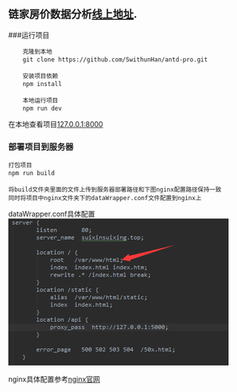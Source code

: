 ## 链家房价数据分析[线上地址](http://suixinsuixing.top).


###运行项目
```
    克隆到本地
    git clone https://github.com/SwithunHan/antd-pro.git
    
    安装项目依赖
    npm install
    
    本地运行项目
    npm run dev
```
在本地查看项目[127.0.0.1:8000](http://127.0.0.1:8000)
   
### 部署项目到服务器

    打包项目
    npm run build
   
    将build文件夹里面的文件上传到服务器部署路径和下图nginx配置路径保持一致
    同时将项目中nginx文件夹下的dataWrapper.conf文件配置到nginx上
    
dataWrapper.conf具体配置
<img src="./scheme/path.jpg"> 
    
nginx具体配置参考[nginx官网](http://nginx.org/)



